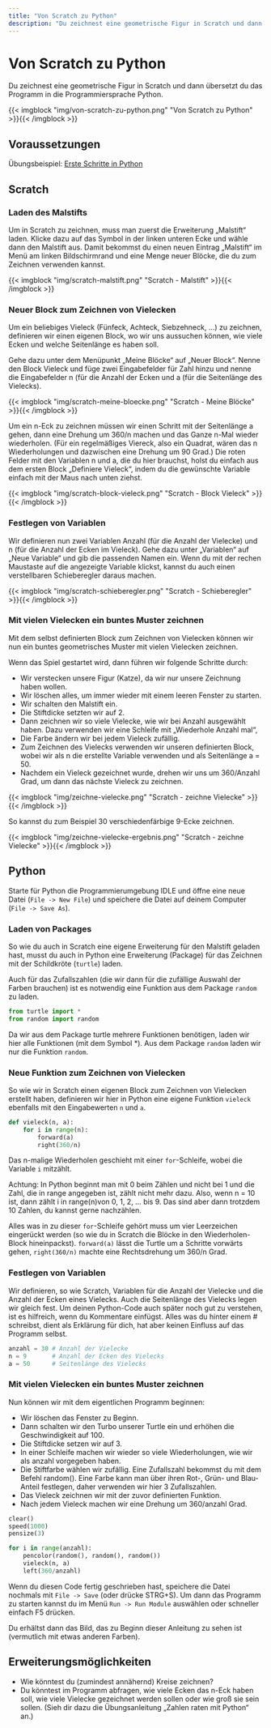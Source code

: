 ```yaml
---
title: "Von Scratch zu Python"
description: "Du zeichnest eine geometrische Figur in Scratch und dann übersetzt du das Programm in die Programmiersprache Python."
---
```


# Von Scratch zu Python

Du zeichnest eine geometrische Figur in Scratch und dann übersetzt du das Programm in die Programmiersprache Python.

{{< imgblock "img/von-scratch-zu-python.png" "Von Scratch zu Python" >}}{{< /imgblock >}} 

## Voraussetzungen

Übungsbeispiel: [Erste Schritte in Python](../erste-schritte)

## Scratch

### Laden des Malstifts

Um in Scratch zu zeichnen, muss man zuerst die Erweiterung „Malstift“ laden. Klicke dazu auf das Symbol in der linken unteren Ecke und wähle dann den Malstift aus. Damit bekommst du einen neuen Eintrag „Malstift“ im Menü am linken Bildschirmrand und eine Menge neuer Blöcke, die du zum Zeichnen verwenden kannst.

{{< imgblock "img/scratch-malstift.png" "Scratch - Malstift" >}}{{< /imgblock >}}

### Neuer Block zum Zeichnen von Vielecken

Um ein beliebiges Vieleck (Fünfeck, Achteck, Siebzehneck, …) zu zeichnen, definieren wir einen eigenen Block, wo wir uns aussuchen können, wie viele Ecken und welche Seitenlänge es haben soll.

Gehe dazu unter dem Menüpunkt „Meine Blöcke“ auf „Neuer Block“. Nenne den Block Vieleck und füge zwei Eingabefelder für Zahl hinzu und nenne die Eingabefelder n (für die Anzahl der Ecken und a (für die Seitenlänge des Vielecks).

{{< imgblock "img/scratch-meine-bloecke.png" "Scratch - Meine Blöcke" >}}{{< /imgblock >}}

Um ein n-Eck zu zeichnen müssen wir einen Schritt mit der Seitenlänge a gehen, dann eine Drehung um 360/n machen und das Ganze n-Mal wieder wiederholen. (Für ein regelmäßiges Viereck, also ein Quadrat, wären das n Wiederholungen und dazwischen eine Drehung um 90 Grad.) Die roten Felder mit den Variablen n und a, die du hier brauchst, holst du einfach aus dem ersten Block „Definiere Vieleck“, indem du die gewünschte Variable einfach mit der Maus nach unten ziehst.

{{< imgblock "img/scratch-block-vieleck.png" "Scratch - Block Vieleck" >}}{{< /imgblock >}}
 
### Festlegen von Variablen

Wir definieren nun zwei Variablen Anzahl (für die Anzahl der Vielecke) und n (für die Anzahl der Ecken im Vieleck). Gehe dazu unter „Variablen“ auf „Neue Variable“ und gib die passenden Namen ein. Wenn du mit der rechen Maustaste auf die angezeigte Variable klickst, kannst du auch einen verstellbaren Schieberegler daraus machen.
 
{{< imgblock "img/scratch-schieberegler.png" "Scratch - Schieberegler" >}}{{< /imgblock >}}

### Mit vielen Vielecken ein buntes Muster zeichnen

Mit dem selbst definierten Block zum Zeichnen von Vielecken können wir nun ein buntes geometrisches Muster mit vielen Vielecken zeichnen.

Wenn das Spiel gestartet wird, dann führen wir folgende Schritte durch:

- Wir verstecken unsere Figur (Katze), da wir nur unsere Zeichnung haben wollen.
- Wir löschen alles, um immer wieder mit einem leeren Fenster zu starten.
- Wir schalten den Malstift ein.
- Die Stiftdicke setzten wir auf 2.
- Dann zeichnen wir so viele Vielecke, wie wir bei Anzahl ausgewählt haben. Dazu verwenden wir eine Schleife mit „Wiederhole Anzahl mal“,
- Die Farbe ändern wir bei jedem Vieleck zufällig.
- Zum Zeichnen des Vielecks verwenden wir unseren definierten Block, wobei wir als n die erstellte Variable verwenden und als Seitenlänge a = 50.
- Nachdem ein Vieleck gezeichnet wurde, drehen wir uns um 360/Anzahl Grad, um dann das nächste Vieleck zu zeichnen. 

{{< imgblock "img/zeichne-vielecke.png" "Scratch - zeichne Vielecke" >}}{{< /imgblock >}}
 
So kannst du zum Beispiel 30 verschiedenfärbige 9-Ecke zeichnen.

{{< imgblock "img/zeichne-vielecke-ergebnis.png" "Scratch - zeichne Vielecke" >}}{{< /imgblock >}}

## Python

Starte für Python die Programmierumgebung IDLE und öffne eine neue Datei (`File -> New File`) und speichere die Datei auf deinem Computer (`File -> Save As`).

### Laden von Packages

So wie du auch in Scratch eine eigene Erweiterung für den Malstift geladen hast, musst du auch in Python eine Erweiterung (Package) für das Zeichnen mit der Schildkröte (`turtle`) laden.

Auch für das Zufallszahlen (die wir dann für die zufällige Auswahl der Farben brauchen) ist es notwendig eine Funktion aus dem Package `random` zu laden.

```python
from turtle import *
from random import random
```
 
Da wir aus dem Package turtle mehrere Funktionen benötigen, laden wir hier alle Funktionen (mit dem Symbol *). Aus dem Package `random` laden wir nur die Funktion `random`.

### Neue Funktion zum Zeichnen von Vielecken

So wie wir in Scratch einen eigenen Block zum Zeichnen von Vielecken erstellt haben, definieren wir hier in Python eine eigene Funktion `vieleck` ebenfalls mit den Eingabewerten `n` und `a`.

```python
def vieleck(n, a):
    for i in range(n):
        forward(a)
        right(360/n)
```
 
Das n-malige Wiederholen geschieht mit einer `for`-Schleife, wobei die Variable `i` mitzählt.

Achtung: In Python beginnt man mit 0 beim Zählen und nicht bei 1 und die Zahl, die in range angegeben ist, zählt nicht mehr dazu. Also, wenn n = 10 ist, dann zählt i in range(n)von 0, 1, 2, … bis 9. Das sind aber dann trotzdem 10 Zahlen, du kannst gerne nachzählen.

Alles was in zu dieser `for`-Schleife gehört muss um vier Leerzeichen eingerückt werden (so wie du in Scratch die Blöcke in den Wiederholen-Block hineinpackst). `forward(a)` lässt die Turtle um a Schritte vorwärts gehen, `right(360/n)` machte eine Rechtsdrehung um 360/n Grad.

### Festlegen von Variablen

Wir definieren, so wie Scratch, Variablen für die Anzahl der Vielecke und die Anzahl der Ecken eines Vielecks. Auch die Seitenlänge des Vielecks legen wir gleich fest. Um deinen Python-Code auch später noch gut zu verstehen, ist es hilfreich, wenn du Kommentare einfügst. Alles was du hinter einem # schreibst, dient als Erklärung für dich, hat aber keinen Einfluss auf das Programm selbst.

```python
anzahl = 30 # Anzahl der Vielecke
n = 9       # Anzahl der Ecken des Vielecks
a = 50      # Seitenlänge des Vielecks
```
 
### Mit vielen Vielecken ein buntes Muster zeichnen

Nun können wir mit dem eigentlichen Programm beginnen:

- Wir löschen das Fenster zu Beginn.
- Dann schalten wir den Turbo unserer Turtle ein und erhöhen die Geschwindigkeit auf 100. 
- Die Stiftdicke setzen wir auf 3.
- In einer Schleife machen wir wieder so viele Wiederholungen, wie wir als anzahl vorgegeben haben.
- Die Stiftfarbe wählen wir zufällig. Eine Zufallszahl bekommst du mit dem Befehl random(). Eine Farbe kann man über ihren Rot-, Grün- und Blau-Anteil festlegen, daher verwenden wir hier 3 Zufallszahlen.
- Das Vieleck zeichnen wir mit der zuvor definierten Funktion.
- Nach jedem Vieleck machen wir eine Drehung um 360/anzahl Grad.

```python
clear()
speed(1000)
pensize(3)

for i in range(anzahl):
    pencolor(random(), random(), random())
    vieleck(n, a)
    left(360/anzahl)
```
 
Wenn du diesen Code fertig geschrieben hast, speichere die Datei nochmals mit `File -> Save` (oder drücke STRG+S). Um dann das Programm zu starten kannst du im Menü `Run -> Run Module` auswählen oder schneller einfach F5 drücken.

Du erhältst dann das Bild, das zu Beginn dieser Anleitung zu sehen ist (vermutlich mit etwas anderen Farben).

## Erweiterungsmöglichkeiten
- Wie könntest du (zumindest annähernd) Kreise zeichnen?
- Du könntest im Programm abfragen, wie viele Ecken das n-Eck haben soll, wie viele Vielecke gezeichnet werden sollen oder wie groß sie sein sollen. (Sieh dir dazu die Übungsanleitung „Zahlen raten mit Python“ an.)
